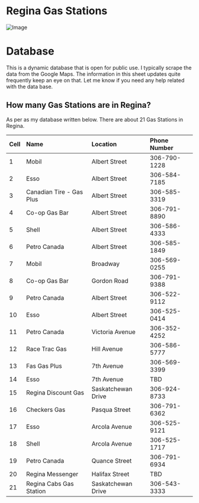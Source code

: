 # Regina Gas Stations

![Image](https://economicdevelopmentregina.com/wp-content/uploads/2022/05/City-Skyline-Compressed-Keithe-Hershmiller-cropped-1.jpg)

# Database

This is a dynamic database that is open for public use. I typically scrape the data from the Google Maps. The information in this sheet updates quite frequently keep an eye on that. Let me know if you need any help related with the data base. 

## How many Gas Stations are in Regina?
As per as my database written below. There are about 21 Gas Stations in Regina.

| Cell | Name     | Location | Phone Number |
|:----------------  | :---------------- |:---------------- | :---------------- |
| 1 | Mobil   | Albert Street | 306-790-1228  |
| 2 | Esso| 	Albert Street| 	306-584-7185|
|3 |Canadian Tire - Gas Plus |	Albert Street |	306-585-3319 |
| 4 | Co-op Gas Bar |	Albert Street | 306-791-8890 |
| 5| Shell | Albert Street | 306-586-4333 |
| 6 | Petro Canada | 	Albert Street | 	306-585-1849 |
| 7 | Mobil |	Broadway | 	306-569-0255 |
| 8 | Co-op Gas Bar | Gordon Road | 306-791-9388 |
| 9| Petro Canada | 	Albert Street | 	306-522-9112 |
| 10 | Esso 	 |Albert Street | 	306-525-0414 |
| 11 | Petro Canada  |	Victoria Avenue | 306-352-4252 |
| 12 |Race Trac Gas | 	Hill Avenue |	306-586-5777 |
| 13 | Fas Gas Plus	| 7th Avenue | 	306-569-3399 |
| 14| Esso| 7th Avenue | 	TBD |
| 15| Regina Discount Gas| 	Saskatchewan Drive |	306-924-8733 |
| 16| Checkers Gas |	Pasqua Street | 	306-791-6362 |
| 17| Esso	| Arcola Avenue |	306-525-9121 |
| 18 |Shell	| Arcola Avenue |	306-525-1717 |
| 19 | Petro Canada | 	Quance Street | 	306-791-6934 |
| 20 | Regina Messenger | 	Halifax Street | 	TBD |
|21 |Regina Cabs Gas Station |	Saskatchewan Drive | 	306-543-3333 |
